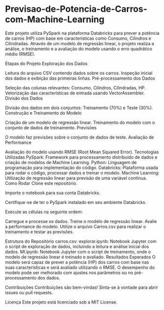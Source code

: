 # Previsao-de-Potencia-de-Carros-com-Machine-Learning
Este projeto utiliza PySpark na plataforma Databricks para prever a potência de carros (HP) com base em características como Consumo, Cilindros e Cilindradas. Através de um modelo de regressão linear, o projeto realiza a análise, o treinamento e a avaliação do modelo usando o erro quadrático médio (RMSE).

Etapas do Projeto
Exploração dos Dados

Leitura do arquivo CSV contendo dados sobre os carros.
Inspeção inicial dos dados e exibição das primeiras linhas.
Pré-processamento dos Dados

Seleção das colunas relevantes: Consumo, Cilindros, Cilindradas, HP.
Vetorização das características de entrada usando VectorAssembler.
Divisão dos Dados

Divisão dos dados em dois conjuntos: Treinamento (70%) e Teste (30%).
Construção e Treinamento do Modelo

Criação de um modelo de regressão linear.
Treinamento do modelo com o conjunto de dados de treinamento.
Previsões

O modelo faz previsões sobre o conjunto de dados de teste.
Avaliação de Performance

Avaliação do modelo usando RMSE (Root Mean Squared Error).
Tecnologias Utilizadas
PySpark: Framework para processamento distribuído de dados e criação de modelos de Machine Learning.
Python: Linguagem de programação para implementação do código.
Databricks: Plataforma usada para rodar o código, processar dados e treinar o modelo.
Machine Learning: Utilização de regressão linear para previsão de uma variável contínua.
Como Rodar
Clone este repositório.

Importe o notebook para sua conta Databricks.

Certifique-se de ter o PySpark instalado em seu ambiente Databricks.

Execute as células na seguinte ordem:

Carregue e processe os dados.
Treine o modelo de regressão linear.
Avalie a performance do modelo.
Utilize o arquivo Carros.csv para realizar o treinamento e testar as previsões.

Estrutura do Repositório
carros.csv:
explorar.ipynb: Notebook Jupyter com o script de exploração de dados, incluindo a leitura e análise inicial dos dados.
MI.ipynb: Notebook Jupyter com o script de treinamento, onde o modelo de regressão linear é treinado e avaliado.
Resultados Esperados
O modelo será capaz de prever a potência (HP) dos carros com base nas suas características e será avaliado utilizando o RMSE. O desempenho do modelo pode ser melhorado com ajustes nos parâmetros ou no pré-processamento dos dados.

Contribuições
Contribuições são bem-vindas! Sinta-se à vontade para abrir issues ou pull requests.

Licença
Este projeto está licenciado sob a MIT License.
